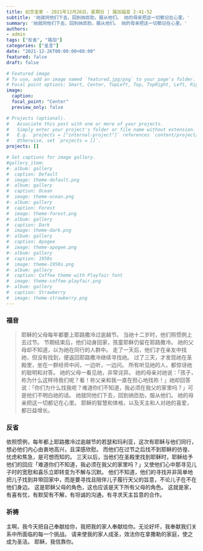 ```yaml
---
title: 纪念圣家 - 2021年12月26日，星期日 | 路加福音 2:41-52
subtitle: '祂就同他们下去，回到纳匝肋，服从他们。 祂的母亲把这一切都记在心里。'
summary: '祂就同他们下去，回到纳匝肋，服从他们。 祂的母亲把这一切都记在心里。'
authors:
- admin
tags: ["反省", "路加"]
categories: ["圣言"]
date: "2021-12-26T00:00:00+08:00"
featured: false
draft: false

# Featured image
# To use, add an image named `featured.jpg/png` to your page's folder.
# Focal point options: Smart, Center, TopLeft, Top, TopRight, Left, Right, BottomLeft, Bottom, BottomRight
image:
  caption:
  focal_point: "Center"
  preview_only: false

# Projects (optional).
#   Associate this post with one or more of your projects.
#   Simply enter your project's folder or file name without extension.
#   E.g. `projects = ["internal-project"]` references `content/project/deep-learning/index.md`.
#   Otherwise, set `projects = []`.
projects: []

# Set captions for image gallery.
#gallery_item:
#- album: gallery
#  caption: Default
#  image: theme-default.png
#- album: gallery
#  caption: Ocean
#  image: theme-ocean.png
#- album: gallery
#  caption: Forest
#  image: theme-forest.png
#- album: gallery
#  caption: Dark
#  image: theme-dark.png
#- album: gallery
#  caption: Apogee
#  image: theme-apogee.png
#- album: gallery
#  caption: 1950s
#  image: theme-1950s.png
#- album: gallery
#  caption: Coffee theme with Playfair font
#  image: theme-coffee-playfair.png
#- album: gallery
#  caption: Strawberry
#  image: theme-strawberry.png
---
```


### 福音
> 耶稣的父母每年都要上耶路撒冷过逾越节。 当祂十二岁时，他们照惯例上去过节。 节期结束后，他们动身回家，孩童耶稣仍留在耶路撒冷。 祂的父母却不知道，以为祂在同行的人群中。 走了一天后，他们才在亲友中找祂，但没有找到，便返回耶路撒冷继续寻找祂。 过了三天，才发现祂在圣殿里，坐在一群经师中间，一边听，一边问。 所有听见祂的人，都惊讶祂的聪明和对答。 祂的父母一看见祂，非常诧异。 祂的母亲对祂说：「孩子，祢为什么这样待我们呢？看！祢父亲和我一直在担心地找祢！」祂却回答说：「你们为什么找我呢？难道你们不知道，我必须在我父的家里吗？」可是他们不明白祂的话。 祂就同他们下去，回到纳匝肋，服从他们。 祂的母亲把这一切都记在心里。 耶稣的智慧和体格，以及天主和人对祂的喜爱，都日益增长。

### 反省
依照惯例，每年都上耶路撒冷过逾越节的若瑟和玛利亚，这次有耶稣与他们同行，想必他们内心由衷地高兴，且深感欣慰。 而他们在过节之后找不到耶稣的彷徨、忧虑和焦急，是可想而知的。 三天以后，当他们在圣殿里找到耶稣时，耶稣给予他们的回应「难道你们不知道，我必须在我父的家里吗？」又使他们心中那寻见儿子时的宽慰和喜乐立即转变为不解与沉默。 他们不知道，他们的寻找并非简单地把儿子找到并带回家中，而是要寻找且陪伴儿子履行天父的旨意，不论儿子在不在他们身边。 这是耶稣父母的角色，这也应该是天下所有父母的角色。 这就是家，有喜有忧，有默契有不解，有坦诚的沟通，有寻求天主旨意的合作。

### 祈祷
主啊，我今天把自己奉献给你，我把我的家人奉献给你。无论好坏，我奉献我们关系中所面临的每一个挑战。 请来使我的家人成圣，效法你在拿撒勒的家庭，使之成为圣洁。 耶稣，我信靠你。
